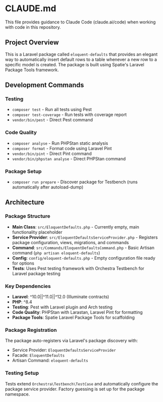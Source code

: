 # CLAUDE.md

This file provides guidance to Claude Code (claude.ai/code) when working with code in this repository.

## Project Overview

This is a Laravel package called `eloquent-defaults` that provides an elegant way to automatically insert default rows to a table whenever a new row to a specific model is created. The package is built using Spatie's Laravel Package Tools framework.

## Development Commands

### Testing
- `composer test` - Run all tests using Pest
- `composer test-coverage` - Run tests with coverage report
- `vendor/bin/pest` - Direct Pest command

### Code Quality
- `composer analyse` - Run PHPStan static analysis
- `composer format` - Format code using Laravel Pint
- `vendor/bin/pint` - Direct Pint command
- `vendor/bin/phpstan analyse` - Direct PHPStan command

### Package Setup
- `composer run prepare` - Discover package for Testbench (runs automatically after autoload-dump)

## Architecture

### Package Structure
- **Main Class**: `src/EloquentDefaults.php` - Currently empty, main functionality placeholder
- **Service Provider**: `src/EloquentDefaultsServiceProvider.php` - Registers package configuration, views, migrations, and commands
- **Command**: `src/Commands/EloquentDefaultsCommand.php` - Basic Artisan command (`php artisan eloquent-defaults`)
- **Config**: `config/eloquent-defaults.php` - Empty configuration file ready for options
- **Tests**: Uses Pest testing framework with Orchestra Testbench for Laravel package testing

### Key Dependencies
- **Laravel**: ^10.0||^11.0||^12.0 (Illuminate contracts)
- **PHP**: ^8.4
- **Testing**: Pest with Laravel plugin and Arch testing
- **Code Quality**: PHPStan with Larastan, Laravel Pint for formatting
- **Package Tools**: Spatie Laravel Package Tools for scaffolding

### Package Registration
The package auto-registers via Laravel's package discovery with:
- Service Provider: `EloquentDefaultsServiceProvider`
- Facade: `EloquentDefaults`
- Artisan Command: `eloquent-defaults`

### Testing Setup
Tests extend `Orchestra\Testbench\TestCase` and automatically configure the package service provider. Factory guessing is set up for the package namespace.